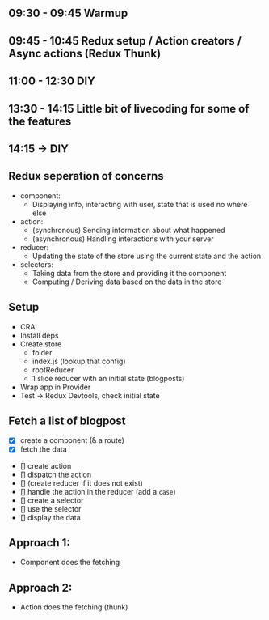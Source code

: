 ## 09:30 - 09:45 Warmup

## 09:45 - 10:45 Redux setup / Action creators / Async actions (Redux Thunk)

## 11:00 - 12:30 DIY

## 13:30 - 14:15 Little bit of livecoding for some of the features

## 14:15 -> DIY

## Redux seperation of concerns

- component:
  - Displaying info, interacting with user, state that is used no where else
- action:
  - (synchronous) Sending information about what happened
  - (asynchronous) Handling interactions with your server
- reducer:
  - Updating the state of the store using the current state and the action
- selectors:
  - Taking data from the store and providing it the component
  - Computing / Deriving data based on the data in the store

## Setup

- CRA
- Install deps
- Create store
  - folder
  - index.js (lookup that config)
  - rootReducer
  - 1 slice reducer with an initial state (blogposts)
- Wrap app in Provider
- Test -> Redux Devtools, check initial state

## Fetch a list of blogpost

- [x] create a component (& a route)
- [x] fetch the data
- [] create action
- [] dispatch the action
- [] (create reducer if it does not exist)
- [] handle the action in the reducer (add a `case`)
- [] create a selector
- [] use the selector
- [] display the data

## Approach 1:

- Component does the fetching

## Approach 2:

- Action does the fetching (thunk)

